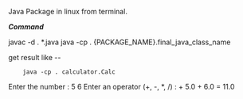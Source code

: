 Java Package in linux from terminal.

***Command***

javac -d . *.java
java -cp . {PACKAGE_NAME}.final_java_class_name

get result like --

		java -cp . calculator.Calc
Enter the number : 
5
6
Enter an operator (+, -, *, /) : +
5.0 + 6.0 = 11.0
